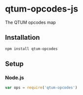 # qtum-opcodes-js
The QTUM opcodes map

## Installation
``` bash
npm install qtum-opcodes
```

## Setup
### Node.js
``` javascript
var ops = require('qtum-opcodes')
```